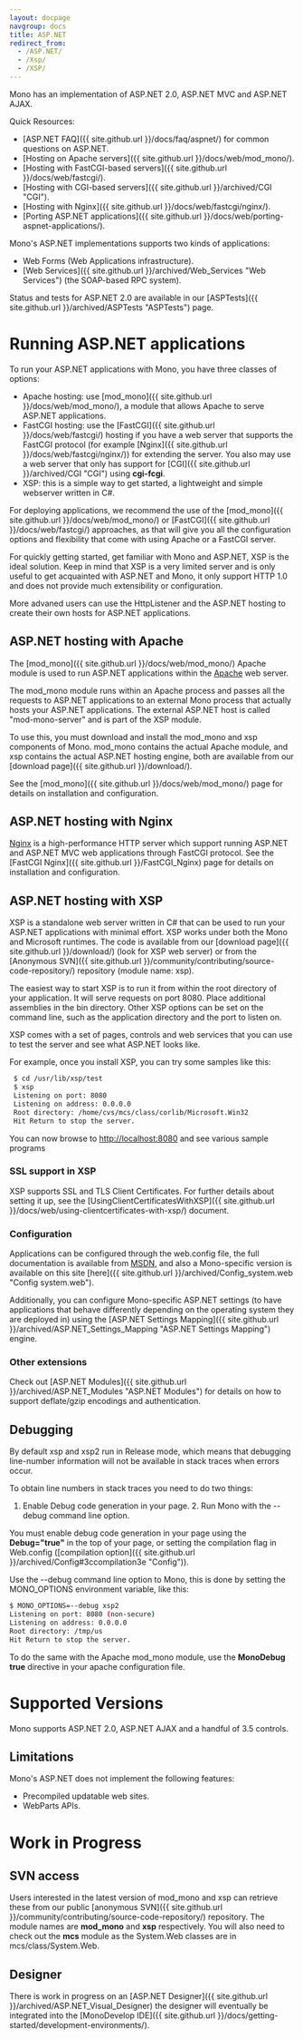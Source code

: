 ```yaml
---
layout: docpage
navgroup: docs
title: ASP.NET
redirect_from:
  - /ASP.NET/
  - /Xsp/
  - /XSP/
---
```


Mono has an implementation of ASP.NET 2.0, ASP.NET MVC and ASP.NET AJAX.

Quick Resources:

-   [ASP.NET FAQ]({{ site.github.url }}/docs/faq/aspnet/) for common questions on ASP.NET.
-   [Hosting on Apache servers]({{ site.github.url }}/docs/web/mod_mono/).
-   [Hosting with FastCGI-based servers]({{ site.github.url }}/docs/web/fastcgi/).
-   [Hosting with CGI-based servers]({{ site.github.url }}/archived/CGI "CGI").
-   [Hosting with Nginx]({{ site.github.url }}/docs/web/fastcgi/nginx/).
-   [Porting ASP.NET applications]({{ site.github.url }}/docs/web/porting-aspnet-applications/).

Mono's ASP.NET implementations supports two kinds of applications:

-   Web Forms (Web Applications infrastructure).
-   [Web Services]({{ site.github.url }}/archived/Web_Services "Web Services") (the SOAP-based RPC system).

Status and tests for ASP.NET 2.0 are available in our [ASPTests]({{ site.github.url }}/archived/ASPTests "ASPTests") page.

Running ASP.NET applications
============================

To run your ASP.NET applications with Mono, you have three classes of options:

-   Apache hosting: use [mod\_mono]({{ site.github.url }}/docs/web/mod_mono/), a module that allows Apache to serve ASP.NET applications.
-   FastCGI hosting: use the [FastCGI]({{ site.github.url }}/docs/web/fastcgi/) hosting if you have a web server that supports the FastCGI protocol (for example [Nginx]({{ site.github.url }}/docs/web/fastcgi/nginx/)) for extending the server. You also may use a web server that only has support for [CGI]({{ site.github.url }}/archived/CGI "CGI") using **cgi-fcgi**.
-   XSP: this is a simple way to get started, a lightweight and simple webserver written in C\#.

For deploying applications, we recommend the use of the [mod\_mono]({{ site.github.url }}/docs/web/mod_mono/) or [FastCGI]({{ site.github.url }}/docs/web/fastcgi/) approaches, as that will give you all the configuration options and flexibility that come with using Apache or a FastCGI server.

For quickly getting started, get familiar with Mono and ASP.NET, XSP is the ideal solution. Keep in mind that XSP is a very limited server and is only useful to get acquainted with ASP.NET and Mono, it only support HTTP 1.0 and does not provide much extensibility or configuration.

More advaned users can use the HttpListener and the ASP.NET hosting to create their own hosts for ASP.NET applications.

ASP.NET hosting with Apache
---------------------------

The [mod\_mono]({{ site.github.url }}/docs/web/mod_mono/) Apache module is used to run ASP.NET applications within the [Apache](http://httpd.apache.org) web server.

The mod\_mono module runs within an Apache process and passes all the requests to ASP.NET applications to an external Mono process that actually hosts your ASP.NET applications. The external ASP.NET host is called "mod-mono-server" and is part of the XSP module.

To use this, you must download and install the mod\_mono and xsp components of Mono. mod\_mono contains the actual Apache module, and xsp contains the actual ASP.NET hosting engine, both are available from our [download page]({{ site.github.url }}/download/).

See the [mod\_mono]({{ site.github.url }}/docs/web/mod_mono/) page for details on installation and configuration.

ASP.NET hosting with Nginx
--------------------------

[Nginx](http://wiki.nginx.org/) is a high-performance HTTP server which support running ASP.NET and ASP.NET MVC web applications through FastCGI protocol. See the [FastCGI Nginx]({{ site.github.url }}/FastCGI_Nginx) page for details on installation and configuration.

ASP.NET hosting with XSP
------------------------

XSP is a standalone web server written in C\# that can be used to run your ASP.NET applications with minimal effort. XSP works under both the Mono and Microsoft runtimes. The code is available from our [download page]({{ site.github.url }}/download/) (look for XSP web server) or from the [Anonymous SVN]({{ site.github.url }}/community/contributing/source-code-repository/) repository (module name: xsp).

The easiest way to start XSP is to run it from within the root directory of your application. It will serve requests on port 8080. Place additional assemblies in the bin directory. Other XSP options can be set on the command line, such as the application directory and the port to listen on.

XSP comes with a set of pages, controls and web services that you can use to test the server and see what ASP.NET looks like.

For example, once you install XSP, you can try some samples like this:

``` bash
 $ cd /usr/lib/xsp/test
 $ xsp
 Listening on port: 8080
 Listening on address: 0.0.0.0
 Root directory: /home/cvs/mcs/class/corlib/Microsoft.Win32
 Hit Return to stop the server.
```

You can now browse to <http://localhost:8080> and see various sample programs

### SSL support in XSP

XSP supports SSL and TLS Client Certificates. For further details about setting it up, see the [UsingClientCertificatesWithXSP]({{ site.github.url }}/docs/web/using-clientcertificates-with-xsp/) document.

### Configuration

Applications can be configured through the web.config file, the full documentation is available from [MSDN](http://msdn2.microsoft.com/en-us/library/b5ysx397.aspx), and also a Mono-specific version is available on this site [here]({{ site.github.url }}/archived/Config_system.web "Config system.web").

Additionally, you can configure Mono-specific ASP.NET settings (to have applications that behave differently depending on the operating system they are deployed in) using the [ASP.NET Settings Mapping]({{ site.github.url }}/archived/ASP.NET_Settings_Mapping "ASP.NET Settings Mapping") engine.

### Other extensions

Check out [ASP.NET Modules]({{ site.github.url }}/archived/ASP.NET_Modules "ASP.NET Modules") for details on how to support deflate/gzip encodings and authentication.

Debugging
---------

By default xsp and xsp2 run in Release mode, which means that debugging line-number information will not be available in stack traces when errors occur.

To obtain line numbers in stack traces you need to do two things:

1. Enable Debug code generation in your page. 2. Run Mono with the --debug command line option.

You must enable debug code generation in your page using the **Debug="true"** in the top of your page, or setting the compilation flag in Web.config ([compilation option]({{ site.github.url }}/archived/Config#3ccompilation3e "Config")).

Use the --debug command line option to Mono, this is done by setting the MONO\_OPTIONS environment variable, like this:

``` bash
$ MONO_OPTIONS=--debug xsp2
Listening on port: 8080 (non-secure)
Listening on address: 0.0.0.0
Root directory: /tmp/us
Hit Return to stop the server.
```

To do the same with the Apache mod\_mono module, use the **MonoDebug true** directive in your apache configuration file.

Supported Versions
==================

Mono supports ASP.NET 2.0, ASP.NET AJAX and a handful of 3.5 controls.

Limitations
-----------

Mono's ASP.NET does not implement the following features:

-   Precompiled updatable web sites.
-   WebParts APIs.

Work in Progress
================

SVN access
----------

Users interested in the latest version of mod\_mono and xsp can retrieve these from our public [anonymous SVN]({{ site.github.url }}/community/contributing/source-code-repository/) repository. The module names are **mod\_mono** and **xsp** respectively. You will also need to check out the **mcs** module as the System.Web classes are in mcs/class/System.Web.

Designer
--------

There is work in progress on an [ASP.NET Designer]({{ site.github.url }}/archived/ASP.NET_Visual_Designer) the designer will eventually be integrated into the [MonoDevelop IDE]({{ site.github.url }}/docs/getting-started/development-environments/).

